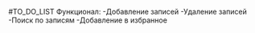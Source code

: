 #TO_DO_LIST
Функционал:
-Добавление записей
-Удаление записей
-Поиск по записям
-Добавление в избранное

